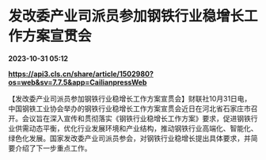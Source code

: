 # 发改委产业司派员参加钢铁行业稳增长工作方案宣贯会

**2023-10-31 05:12**

**https://api3.cls.cn/share/article/1502980?os=web&sv=7.7.5&app=CailianpressWeb**

【发改委产业司派员参加钢铁行业稳增长工作方案宣贯会】财联社10月31日电，中国钢铁工业协会举办的钢铁行业稳增长工作方案宣贯会近日在河北省石家庄市召开。会议旨在深入宣传和贯彻落实《钢铁行业稳增长工作方案》要求，促进钢铁行业供需动态平衡，优化行业发展环境和产业结构，推动钢铁行业高端化、智能化、绿色化发展。国家发改委产业司派员参会，对钢铁行业稳增长提出具体要求，并简要介绍了下一步重点工作。
